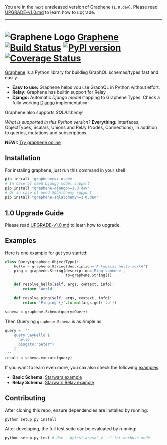 You are in the `next` unreleased version of Graphene (`1.0.dev`).
Please read [UPGRADE-v1.0.md](/UPGRADE-v1.0.md) to learn how to upgrade.

---

# ![Graphene Logo](http://graphene-python.org/favicon.png) [Graphene](http://graphene-python.org) [![Build Status](https://travis-ci.org/graphql-python/graphene.svg?branch=master)](https://travis-ci.org/graphql-python/graphene) [![PyPI version](https://badge.fury.io/py/graphene.svg)](https://badge.fury.io/py/graphene) [![Coverage Status](https://coveralls.io/repos/graphql-python/graphene/badge.svg?branch=master&service=github)](https://coveralls.io/github/graphql-python/graphene?branch=master)


[Graphene](http://graphene-python.org) is a Python library for building GraphQL schemas/types fast and easily.

- **Easy to use:** Graphene helps you use GraphQL in Python without effort.
- **Relay:** Graphene has builtin support for Relay
- **Django:** Automatic *Django model* mapping to Graphene Types. Check a fully working [Django](http://github.com/graphql-python/swapi-graphene) implementation

Graphene also supports *SQLAlchemy*!

*What is supported in this Python version?* **Everything**: Interfaces, ObjectTypes, Scalars, Unions and Relay (Nodes, Connections), in addition to queries, mutations and subscriptions.

**NEW**!: [Try graphene online](http://graphene-python.org/playground/)

## Installation

For instaling graphene, just run this command in your shell

```bash
pip install "graphene>=1.0.dev"
# In case of need Django model support
pip install "graphene-django>=1.0.dev"
# Or in case of need SQLAlchemy support
pip install "graphene-sqlalchemy>=1.0.dev"
```

## 1.0 Upgrade Guide

Please read [UPGRADE-v1.0.md](/UPGRADE-v1.0.md) to learn how to upgrade.


## Examples

Here is one example for get you started:

```python
class Query(graphene.ObjectType):
    hello = graphene.String(description='A typical hello world')
    ping = graphene.String(description='Ping someone',
                           to=graphene.String())

    def resolve_hello(self, args, context, info):
        return 'World'

    def resolve_ping(self, args, context, info):
        return 'Pinging {}'.format(args.get('to'))

schema = graphene.Schema(query=Query)
```

Then Querying `graphene.Schema` is as simple as:

```python
query = '''
    query SayHello {
      hello
      ping(to:"peter")
    }
'''
result = schema.execute(query)
```

If you want to learn even more, you can also check the following [examples](examples/):

* **Basic Schema**: [Starwars example](examples/starwars)
* **Relay Schema**: [Starwars Relay example](examples/starwars_relay)


## Contributing

After cloning this repo, ensure dependencies are installed by running:

```sh
python setup.py install
```

After developing, the full test suite can be evaluated by running:

```sh
python setup.py test # Use --pytest-args="-v -s" for verbose mode
```
